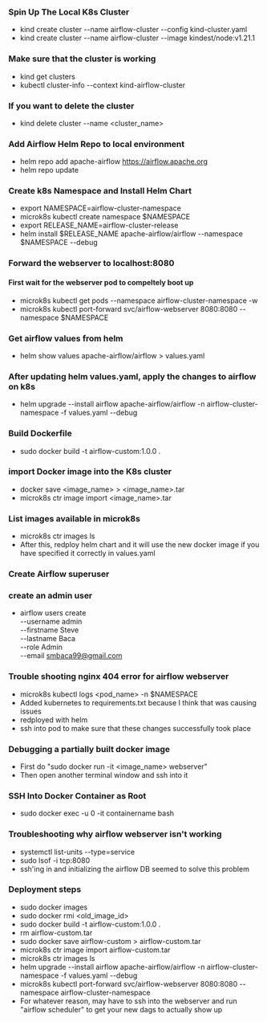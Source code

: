 ### Spin Up The Local K8s Cluster
* kind create cluster --name airflow-cluster --config kind-cluster.yaml
* kind create cluster --name airflow-cluster --image kindest/node:v1.21.1


### Make sure that the cluster is working
* kind get clusters
* kubectl cluster-info --context kind-airflow-cluster


### If you want to delete the cluster
* kind delete cluster --name <cluster_name>


### Add Airflow Helm Repo to local environment
* helm repo add apache-airflow https://airflow.apache.org
* helm repo update


### Create k8s Namespace and Install Helm Chart
* export NAMESPACE=airflow-cluster-namespace
* microk8s kubectl create namespace $NAMESPACE
* export RELEASE_NAME=airflow-cluster-release
* helm install $RELEASE_NAME apache-airflow/airflow --namespace $NAMESPACE --debug

### Forward the webserver to localhost:8080

#### First wait for the webserver pod to compeltely boot up
* microk8s kubectl get pods --namespace airflow-cluster-namespace -w
* microk8s kubectl port-forward svc/airflow-webserver 8080:8080 --namespace $NAMESPACE


### Get airflow values from helm
* helm show values apache-airflow/airflow > values.yaml

### After updating helm values.yaml, apply the changes to airflow on k8s
* helm upgrade --install airflow apache-airflow/airflow -n airflow-cluster-namespace -f values.yaml --debug

### Build Dockerfile
* sudo docker build -t airflow-custom:1.0.0 .

### import Docker image into the K8s cluster
* docker save <image_name> > <image_name>.tar
* microk8s ctr image import <image_name>.tar

### List images available in microk8s
* microk8s ctr images ls
* After this, redploy helm chart and it will use the new docker image if you have specified it correctly in values.yaml


### Create Airflow superuser
### create an admin user
* airflow users create \
    --username admin \
    --firstname Steve \
    --lastname Baca \
    --role Admin \
    --email smbaca99@gmail.com

### Trouble shooting nginx 404 error for airflow webserver
* microk8s kubectl logs <pod_name> -n $NAMESPACE
* Added kubernetes to requirements.txt because I think that was causing issues
* redployed with helm
* ssh into pod to make sure that these changes successfully took place

### Debugging a partially built docker image
* First do "sudo docker run -it <image_name> webserver"
* Then open another terminal window and ssh into it

### SSH Into Docker Container as Root
* sudo docker exec -u 0 -it containername bash

### Troubleshooting why airflow webserver isn't working
* systemctl list-units --type=service
* sudo lsof -i tcp:8080
* ssh'ing in and initializing the airflow DB seemed to solve this problem

### Deployment steps
* sudo docker images
* sudo docker rmi <old_image_id>
* sudo docker build -t airflow-custom:1.0.0 .
* rm airflow-custom.tar
* sudo docker save airflow-custom > airflow-custom.tar
* microk8s ctr image import airflow-custom.tar
* microk8s ctr images ls
* helm upgrade --install airflow apache-airflow/airflow -n airflow-cluster-namespace -f values.yaml --debug
* microk8s kubectl port-forward svc/airflow-webserver 8080:8080 --namespace airflow-cluster-namespace
* For whatever reason, may have to ssh into the webserver and run "airflow scheduler" to get your new dags to actually show up